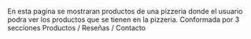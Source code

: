 En esta pagina se mostraran productos de una pizzeria donde el usuario podra ver los productos que se tienen en la pizzeria.
Conformada por 3 secciones Productos / Reseñas / Contacto